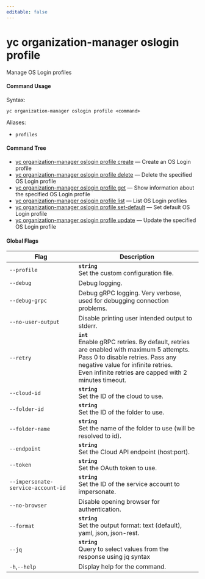 ```yaml
---
editable: false
---
```


# yc organization-manager oslogin profile

Manage OS Login profiles

#### Command Usage

Syntax: 

`yc organization-manager oslogin profile <command>`

Aliases: 

- `profiles`

#### Command Tree

- [yc organization-manager oslogin profile create](create.md) — Create an OS Login profile
- [yc organization-manager oslogin profile delete](delete.md) — Delete the specified OS Login profile
- [yc organization-manager oslogin profile get](get.md) — Show information about the specified OS Login profile
- [yc organization-manager oslogin profile list](list.md) — List OS Login profiles
- [yc organization-manager oslogin profile set-default](set-default.md) — Set default OS Login profile
- [yc organization-manager oslogin profile update](update.md) — Update the specified OS Login profile

#### Global Flags

| Flag | Description |
|----|----|
|`--profile`|<b>`string`</b><br/>Set the custom configuration file.|
|`--debug`|Debug logging.|
|`--debug-grpc`|Debug gRPC logging. Very verbose, used for debugging connection problems.|
|`--no-user-output`|Disable printing user intended output to stderr.|
|`--retry`|<b>`int`</b><br/>Enable gRPC retries. By default, retries are enabled with maximum 5 attempts.<br/>Pass 0 to disable retries. Pass any negative value for infinite retries.<br/>Even infinite retries are capped with 2 minutes timeout.|
|`--cloud-id`|<b>`string`</b><br/>Set the ID of the cloud to use.|
|`--folder-id`|<b>`string`</b><br/>Set the ID of the folder to use.|
|`--folder-name`|<b>`string`</b><br/>Set the name of the folder to use (will be resolved to id).|
|`--endpoint`|<b>`string`</b><br/>Set the Cloud API endpoint (host:port).|
|`--token`|<b>`string`</b><br/>Set the OAuth token to use.|
|`--impersonate-service-account-id`|<b>`string`</b><br/>Set the ID of the service account to impersonate.|
|`--no-browser`|Disable opening browser for authentication.|
|`--format`|<b>`string`</b><br/>Set the output format: text (default), yaml, json, json-rest.|
|`--jq`|<b>`string`</b><br/>Query to select values from the response using jq syntax|
|`-h`,`--help`|Display help for the command.|
